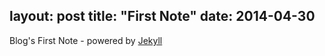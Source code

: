 layout: post
title: "First Note"
date: 2014-04-30
---

Blog's First Note - powered by [Jekyll](http://jekyllrb.com)
